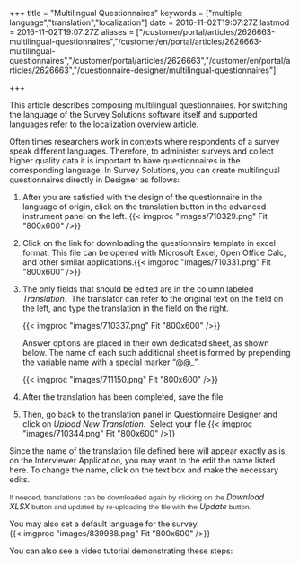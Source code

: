 ﻿+++
title = "Multilingual Questionnaires"
keywords = ["multiple language","translation","localization"]
date = 2016-11-02T19:07:27Z
lastmod = 2016-11-02T19:07:27Z
aliases = ["/customer/portal/articles/2626663-multilingual-questionnaires","/customer/en/portal/articles/2626663-multilingual-questionnaires","/customer/portal/articles/2626663","/customer/en/portal/articles/2626663","/questionnaire-designer/multilingual-questionnaires"]

+++

This article describes composing multilingual questionnaires. For switching the 
language of the Survey Solutions software itself and supported languages refer 
to the [localization overview article](/faq/language/).

Often times researchers work in contexts where respondents of a survey
speak different languages. Therefore, to administer surveys and collect
higher quality data it is important to have questionnaires in the
corresponding language. In Survey Solutions, you can create multilingual
questionnaires directly in Designer as follows:

1.  After you are satisfied with the design of the questionnaire in the
    language of origin, click on the translation button in the advanced
    instrument panel on the left. {{< imgproc "images/710329.png" Fit "800x600" />}}
2.  Click on the link for downloading the questionnaire template in
    excel format. This file can be opened with Microsoft Excel, Open
    Office Calc, and other similar applications.{{< imgproc "images/710331.png" Fit "800x600" />}}
3.  The only fields that should be edited are in the column labeled
    *Translation*.  The translator can refer to the original text on the
    field on the left, and type the translation in the field on the
    right.  
      
    {{< imgproc "images/710337.png" Fit "800x600" />}}  
      
    Answer options are placed in their own dedicated sheet, as shown
    below. The name of each such additional sheet is formed by
    prepending the variable name with a special marker “@@\_”.  
      
    {{< imgproc "images/711150.png" Fit "800x600" />}}
4.  After the translation has been completed, save the file.
5.  Then, go back to the translation panel in Questionnaire Designer and
    click on *Upload New Translation*.  Select your
    file.{{< imgproc "images/710344.png" Fit "800x600" />}}

Since the name of the translation file defined here will appear exactly
as is, on the Interviewer Application, you may want to the edit the name
listed here. To change the name, click on the text box and make the
necessary edits.   
  
<span
style="color: rgb(51, 51, 51); font-family: sans-serif, Arial, Verdana, &quot;Trebuchet MS&quot;; font-size: 13px; background-color: rgb(255, 255, 255);">If
needed, translations can be downloaded again by clicking on
the </span>*Download XLSX*<span
style="color: rgb(51, 51, 51); font-family: sans-serif, Arial, Verdana, &quot;Trebuchet MS&quot;; font-size: 13px; background-color: rgb(255, 255, 255);"> button
and updated by re-uploading the file with the </span>*Update*<span
style="color: rgb(51, 51, 51); font-family: sans-serif, Arial, Verdana, &quot;Trebuchet MS&quot;; font-size: 13px; background-color: rgb(255, 255, 255);"> button.</span>  
  
You may also set a default language for the survey.   
{{< imgproc "images/839988.png" Fit "800x600" />}}  
  
  
You can also see a video tutorial demonstrating these steps:
